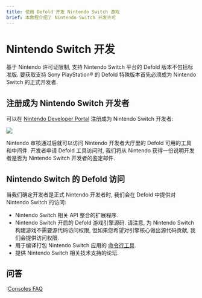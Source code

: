 ```yaml
---
title: 使用 Defold 开发 Nintendo Switch 游戏
brief: 本教程介绍了 Nintendo Switch 开发许可
---
```


# Nintendo Switch 开发

基于 Nintendo 许可证限制, 支持 Nintendo Switch 平台的 Defold 版本不包括标准版. 要获取支持 Sony PlayStation® 的 Defold 特殊版本首先必须成为 Nintendo Switch 的正式开发者.


## 注册成为 Nintendo Switch 开发者

可以在 [Nintendo Developer Portal](https://developer.nintendo.com/register) 注册成为 Nintendo Switch 开发者:

![](images/nintendo-switch/register-nintendo.png)

Nintendo 审核通过后就可以访问 Nintendo 开发者大厅里的 Defold 可用的工具和中间件. 开发者申请 Defold 工具访问时, 我们将从 Nintendo 获得一份说明开发者是否为 Nintendo Switch 开发者的鉴定邮件.

## Nintendo Switch 的 Defold 访问

当我们确定开发者是正式 Nintendo 开发者时, 我们会在 Defold 中提供对 Nintendo Switch 的访问:

* Nintendo Switch 相关 API 整合的扩展程序.
* Nintendo Switch 开启的 Defold 游戏引擎源码. 请注意, 为 Nintendo Switch 构建游戏不需要源代码访问权限, 但如果您希望对引擎核心做出源代码贡献, 我们会提供访问权限.
* 用于编译打包 Nintendo Switch 应用的 [命令行工具](/manuals/bob).
* 提供 Nintendo Switch 相关技术支持的论坛.


## 问答
:[Consoles FAQ](../shared/consoles-faq.md)
